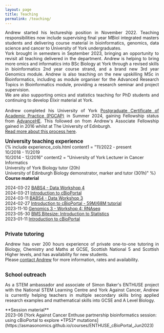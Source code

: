 ```yaml
---
layout: page
title: Teaching
permalink: /teaching/
---
```

<p align="justify">Andrew started his lectureship position in November 2022. Teaching responsibilities now include supervising final year MBiol integrated masters students and delivering course material in bioinformatics, genomics, data science and cancer to University of York undergraduates. <br/>
York brought in semesters in September 2023, bringing an opportunity to revisit all teaching delivered in the department. Andrew is helping to bring more omics and informatics into BSc Biology at York through a revised skills in bioinformatics 2nd year course strand, and a brand new 3rd year Genomics module. Andrew is also teaching on the new upskilling MSc in Bioinformatics, including as module organiser for the Advanced Research Topics in Bioinformatics module, providing a research seminar and project supervision. <br/> 
We are also supporting omics and statistics teaching for PhD students and continuing to develop Elixir material at York. <br/><br/>
Andrew completed his University of York <a href="https://www.york.ac.uk/staff/teaching/develop/pgcap/">Postgraduate Certificate of Academic Practice (PGCAP)</a> in Summer 2024, gaining Fellowship status from <a href="https://www.advance-he.ac.uk/">AdvanceHE</a>. This followed on from Andrew's Associate Fellowship gained in 2016 whilst at The University of Edinburgh. <br/>
<a href="https://asmasonomics.github.io/courses/2024-07_PGCAP">Read more about this process here</a>.
<br/>
</p>

<span style="font-size:1.2em;">**University teaching experience**</span><br/>
{% include experience_cols.html content1 = "11/2022 - present<br/>10/2018 - 11/2019<br/>10/2014 - 12/2016" content2 = "University of York Lecturer in Cancer Informatics<br/>University of York Biology tutor (20h)<br/>University of Edinburgh Biology demonstrator, marker and tutor (301h)" %}
<span style="font-size:1.02em;">**Course material**</span><br/>

2024-03-22  [BABS4 - Data Workshop 4](https://asmasonomics.github.io/courses/BABS4_Biochem_DataWorkshop4_March2024) <br/>
2024-03-21  [Introduction to cBioPortal](https://asmasonomics.github.io/courses/Intro_cBioPortal_Mar2024) <br/>
2024-03-11  [BABS4 - Data Workshop 3](https://asmasonomics.github.io/courses/BABS4_Biochem_DataWorkshop3_March2024) <br/>
2024-02-27  [Introduction to cBioPortal - 59M/68M tutorial](https://asmasonomics.github.io/courses/MSc_cBioPortal_Feb2024) <br/>
2023-11-10  [Genomics 3 - Workshop 4: RNAseq](https://asmasonomics.github.io/courses/Genomics3_Workshop4_RNAseq_Nov2023) <br/>
2023-05-30  [BMS Bitesize: Introduction to Statistics](https://asmasonomics.github.io/courses/BMS_Bitesize_Statistics_May2023) <br/>
2023-01-11  [Introduction to cBioPortal](https://asmasonomics.github.io/courses/Intro_cBioPortal_Jan2023) <br/>

<br/><span style="font-size:1.2em;">**Private tutoring**</span><br/>
<p align="justify">Andrew has over 200 hours experience of private one-to-one tutoring in Biology, Chemistry and Maths at GCSE, Scottish National 5 and Scottish Higher levels, and has availability for new students.<br/>
Please <a class="u-email" href="mailto:asmasonomics@gmail.com">contact Andrew</a> for more information, rates and availability.</p>

<br/><span style="font-size:1.2em;">**School outreach**</span><br/>
<p align="justify">As a STEM ambassador and associate of Simon Baker's ENTHUSE project with the National STEM Learning Centre and York Against Cancer, Andrew is currently helping teachers in multiple secondary skills bring applied research examples and mathematical skills into GCSE and A Level Biology.<br/></p>
<span style="font-size:1.02em;">**Session material**</span><br/>
2023-06  [York Against Cancer Enthuse partnership bioinformatics session: using cBioPortal to explore *TP53* mutations](https://asmasonomics.github.io/courses/ENTHUSE_cBioPortal_Jun2023)
<br/>